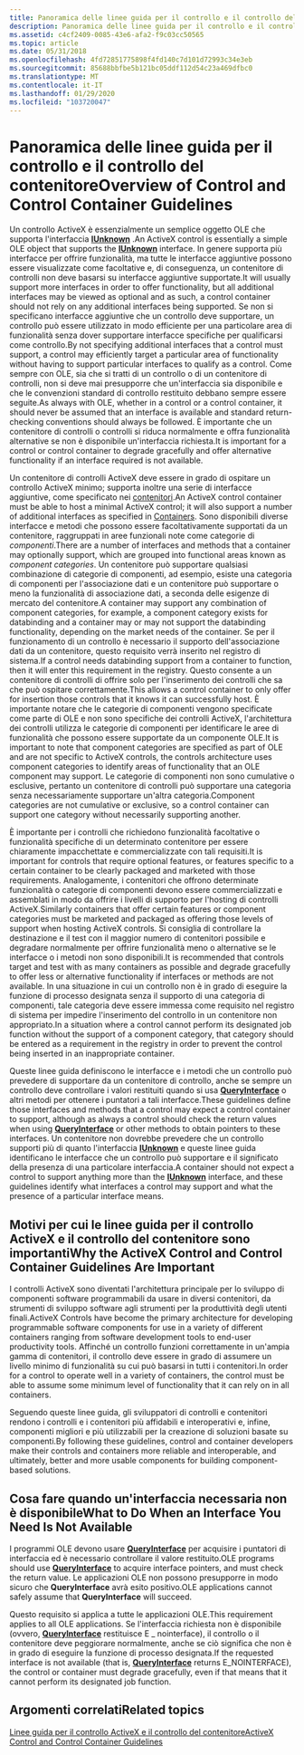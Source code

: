 ```yaml
---
title: Panoramica delle linee guida per il controllo e il controllo del contenitore
description: Panoramica delle linee guida per il controllo e il controllo del contenitore
ms.assetid: c4cf2409-0085-43e6-afa2-f9c03cc50565
ms.topic: article
ms.date: 05/31/2018
ms.openlocfilehash: 4fd72851775898f4fd140c7d101d72993c34e3eb
ms.sourcegitcommit: 85688bbfbe5b121bc05ddf112d54c23a469dfbc0
ms.translationtype: MT
ms.contentlocale: it-IT
ms.lasthandoff: 01/29/2020
ms.locfileid: "103720047"
---
```

# <a name="overview-of-control-and-control-container-guidelines"></a><span data-ttu-id="2a08d-103">Panoramica delle linee guida per il controllo e il controllo del contenitore</span><span class="sxs-lookup"><span data-stu-id="2a08d-103">Overview of Control and Control Container Guidelines</span></span>

<span data-ttu-id="2a08d-104">Un controllo ActiveX è essenzialmente un semplice oggetto OLE che supporta l'interfaccia [**IUnknown**](/windows/desktop/api/Unknwn/nn-unknwn-iunknown) .</span><span class="sxs-lookup"><span data-stu-id="2a08d-104">An ActiveX control is essentially a simple OLE object that supports the [**IUnknown**](/windows/desktop/api/Unknwn/nn-unknwn-iunknown) interface.</span></span> <span data-ttu-id="2a08d-105">In genere supporta più interfacce per offrire funzionalità, ma tutte le interfacce aggiuntive possono essere visualizzate come facoltative e, di conseguenza, un contenitore di controlli non deve basarsi su interfacce aggiuntive supportate.</span><span class="sxs-lookup"><span data-stu-id="2a08d-105">It will usually support more interfaces in order to offer functionality, but all additional interfaces may be viewed as optional and as such, a control container should not rely on any additional interfaces being supported.</span></span> <span data-ttu-id="2a08d-106">Se non si specificano interfacce aggiuntive che un controllo deve supportare, un controllo può essere utilizzato in modo efficiente per una particolare area di funzionalità senza dover supportare interfacce specifiche per qualificarsi come controllo.</span><span class="sxs-lookup"><span data-stu-id="2a08d-106">By not specifying additional interfaces that a control must support, a control may efficiently target a particular area of functionality without having to support particular interfaces to qualify as a control.</span></span> <span data-ttu-id="2a08d-107">Come sempre con OLE, sia che si tratti di un controllo o di un contenitore di controlli, non si deve mai presupporre che un'interfaccia sia disponibile e che le convenzioni standard di controllo restituito debbano sempre essere seguite.</span><span class="sxs-lookup"><span data-stu-id="2a08d-107">As always with OLE, whether in a control or a control container, it should never be assumed that an interface is available and standard return-checking conventions should always be followed.</span></span> <span data-ttu-id="2a08d-108">È importante che un contenitore di controlli o controlli si riduca normalmente e offra funzionalità alternative se non è disponibile un'interfaccia richiesta.</span><span class="sxs-lookup"><span data-stu-id="2a08d-108">It is important for a control or control container to degrade gracefully and offer alternative functionality if an interface required is not available.</span></span>

<span data-ttu-id="2a08d-109">Un contenitore di controlli ActiveX deve essere in grado di ospitare un controllo ActiveX minimo; supporta inoltre una serie di interfacce aggiuntive, come specificato nei [contenitori](containers.md).</span><span class="sxs-lookup"><span data-stu-id="2a08d-109">An ActiveX control container must be able to host a minimal ActiveX control; it will also support a number of additional interfaces as specified in [Containers](containers.md).</span></span> <span data-ttu-id="2a08d-110">Sono disponibili diverse interfacce e metodi che possono essere facoltativamente supportati da un contenitore, raggruppati in aree funzionali note come categorie di *componenti*.</span><span class="sxs-lookup"><span data-stu-id="2a08d-110">There are a number of interfaces and methods that a container may optionally support, which are grouped into functional areas known as *component categories*.</span></span> <span data-ttu-id="2a08d-111">Un contenitore può supportare qualsiasi combinazione di categorie di componenti, ad esempio, esiste una categoria di componenti per l'associazione dati e un contenitore può supportare o meno la funzionalità di associazione dati, a seconda delle esigenze di mercato del contenitore.</span><span class="sxs-lookup"><span data-stu-id="2a08d-111">A container may support any combination of component categories, for example, a component category exists for databinding and a container may or may not support the databinding functionality, depending on the market needs of the container.</span></span> <span data-ttu-id="2a08d-112">Se per il funzionamento di un controllo è necessario il supporto dell'associazione dati da un contenitore, questo requisito verrà inserito nel registro di sistema.</span><span class="sxs-lookup"><span data-stu-id="2a08d-112">If a control needs databinding support from a container to function, then it will enter this requirement in the registry.</span></span> <span data-ttu-id="2a08d-113">Questo consente a un contenitore di controlli di offrire solo per l'inserimento dei controlli che sa che può ospitare correttamente.</span><span class="sxs-lookup"><span data-stu-id="2a08d-113">This allows a control container to only offer for insertion those controls that it knows it can successfully host.</span></span> <span data-ttu-id="2a08d-114">È importante notare che le categorie di componenti vengono specificate come parte di OLE e non sono specifiche dei controlli ActiveX, l'architettura dei controlli utilizza le categorie di componenti per identificare le aree di funzionalità che possono essere supportate da un componente OLE.</span><span class="sxs-lookup"><span data-stu-id="2a08d-114">It is important to note that component categories are specified as part of OLE and are not specific to ActiveX controls, the controls architecture uses component categories to identify areas of functionality that an OLE component may support.</span></span> <span data-ttu-id="2a08d-115">Le categorie di componenti non sono cumulative o esclusive, pertanto un contenitore di controlli può supportare una categoria senza necessariamente supportare un'altra categoria.</span><span class="sxs-lookup"><span data-stu-id="2a08d-115">Component categories are not cumulative or exclusive, so a control container can support one category without necessarily supporting another.</span></span>

<span data-ttu-id="2a08d-116">È importante per i controlli che richiedono funzionalità facoltative o funzionalità specifiche di un determinato contenitore per essere chiaramente impacchettate e commercializzate con tali requisiti.</span><span class="sxs-lookup"><span data-stu-id="2a08d-116">It is important for controls that require optional features, or features specific to a certain container to be clearly packaged and marketed with those requirements.</span></span> <span data-ttu-id="2a08d-117">Analogamente, i contenitori che offrono determinate funzionalità o categorie di componenti devono essere commercializzati e assemblati in modo da offrire i livelli di supporto per l'hosting di controlli ActiveX.</span><span class="sxs-lookup"><span data-stu-id="2a08d-117">Similarly containers that offer certain features or component categories must be marketed and packaged as offering those levels of support when hosting ActiveX controls.</span></span> <span data-ttu-id="2a08d-118">Si consiglia di controllare la destinazione e il test con il maggior numero di contenitori possibile e degradare normalmente per offrire funzionalità meno o alternative se le interfacce o i metodi non sono disponibili.</span><span class="sxs-lookup"><span data-stu-id="2a08d-118">It is recommended that controls target and test with as many containers as possible and degrade gracefully to offer less or alternative functionality if interfaces or methods are not available.</span></span> <span data-ttu-id="2a08d-119">In una situazione in cui un controllo non è in grado di eseguire la funzione di processo designata senza il supporto di una categoria di componenti, tale categoria deve essere immessa come requisito nel registro di sistema per impedire l'inserimento del controllo in un contenitore non appropriato.</span><span class="sxs-lookup"><span data-stu-id="2a08d-119">In a situation where a control cannot perform its designated job function without the support of a component category, that category should be entered as a requirement in the registry in order to prevent the control being inserted in an inappropriate container.</span></span>

<span data-ttu-id="2a08d-120">Queste linee guida definiscono le interfacce e i metodi che un controllo può prevedere di supportare da un contenitore di controllo, anche se sempre un controllo deve controllare i valori restituiti quando si usa [**QueryInterface**](/windows/desktop/api/Unknwn/nf-unknwn-iunknown-queryinterface(q)) o altri metodi per ottenere i puntatori a tali interfacce.</span><span class="sxs-lookup"><span data-stu-id="2a08d-120">These guidelines define those interfaces and methods that a control may expect a control container to support, although as always a control should check the return values when using [**QueryInterface**](/windows/desktop/api/Unknwn/nf-unknwn-iunknown-queryinterface(q)) or other methods to obtain pointers to these interfaces.</span></span> <span data-ttu-id="2a08d-121">Un contenitore non dovrebbe prevedere che un controllo supporti più di quanto l'interfaccia [**IUnknown**](/windows/desktop/api/Unknwn/nn-unknwn-iunknown) e queste linee guida identificano le interfacce che un controllo può supportare e il significato della presenza di una particolare interfaccia.</span><span class="sxs-lookup"><span data-stu-id="2a08d-121">A container should not expect a control to support anything more than the [**IUnknown**](/windows/desktop/api/Unknwn/nn-unknwn-iunknown) interface, and these guidelines identify what interfaces a control may support and what the presence of a particular interface means.</span></span>

## <a name="why-the-activex-control-and-control-container-guidelines-are-important"></a><span data-ttu-id="2a08d-122">Motivi per cui le linee guida per il controllo ActiveX e il controllo del contenitore sono importanti</span><span class="sxs-lookup"><span data-stu-id="2a08d-122">Why the ActiveX Control and Control Container Guidelines Are Important</span></span>

<span data-ttu-id="2a08d-123">I controlli ActiveX sono diventati l'architettura principale per lo sviluppo di componenti software programmabili da usare in diversi contenitori, da strumenti di sviluppo software agli strumenti per la produttività degli utenti finali.</span><span class="sxs-lookup"><span data-stu-id="2a08d-123">ActiveX Controls have become the primary architecture for developing programmable software components for use in a variety of different containers ranging from software development tools to end-user productivity tools.</span></span> <span data-ttu-id="2a08d-124">Affinché un controllo funzioni correttamente in un'ampia gamma di contenitori, il controllo deve essere in grado di assumere un livello minimo di funzionalità su cui può basarsi in tutti i contenitori.</span><span class="sxs-lookup"><span data-stu-id="2a08d-124">In order for a control to operate well in a variety of containers, the control must be able to assume some minimum level of functionality that it can rely on in all containers.</span></span>

<span data-ttu-id="2a08d-125">Seguendo queste linee guida, gli sviluppatori di controlli e contenitori rendono i controlli e i contenitori più affidabili e interoperativi e, infine, componenti migliori e più utilizzabili per la creazione di soluzioni basate su componenti.</span><span class="sxs-lookup"><span data-stu-id="2a08d-125">By following these guidelines, control and container developers make their controls and containers more reliable and interoperable, and ultimately, better and more usable components for building component-based solutions.</span></span>

## <a name="what-to-do-when-an-interface-you-need-is-not-available"></a><span data-ttu-id="2a08d-126">Cosa fare quando un'interfaccia necessaria non è disponibile</span><span class="sxs-lookup"><span data-stu-id="2a08d-126">What to Do When an Interface You Need Is Not Available</span></span>

<span data-ttu-id="2a08d-127">I programmi OLE devono usare [**QueryInterface**](/windows/desktop/api/Unknwn/nf-unknwn-iunknown-queryinterface(q)) per acquisire i puntatori di interfaccia ed è necessario controllare il valore restituito.</span><span class="sxs-lookup"><span data-stu-id="2a08d-127">OLE programs should use [**QueryInterface**](/windows/desktop/api/Unknwn/nf-unknwn-iunknown-queryinterface(q)) to acquire interface pointers, and must check the return value.</span></span> <span data-ttu-id="2a08d-128">Le applicazioni OLE non possono presupporre in modo sicuro che **QueryInterface** avrà esito positivo.</span><span class="sxs-lookup"><span data-stu-id="2a08d-128">OLE applications cannot safely assume that **QueryInterface** will succeed.</span></span>

<span data-ttu-id="2a08d-129">Questo requisito si applica a tutte le applicazioni OLE.</span><span class="sxs-lookup"><span data-stu-id="2a08d-129">This requirement applies to all OLE applications.</span></span> <span data-ttu-id="2a08d-130">Se l'interfaccia richiesta non è disponibile (ovvero, [**QueryInterface**](/windows/desktop/api/Unknwn/nf-unknwn-iunknown-queryinterface(q)) restituisce E \_ nointerface), il controllo o il contenitore deve peggiorare normalmente, anche se ciò significa che non è in grado di eseguire la funzione di processo designata.</span><span class="sxs-lookup"><span data-stu-id="2a08d-130">If the requested interface is not available (that is, [**QueryInterface**](/windows/desktop/api/Unknwn/nf-unknwn-iunknown-queryinterface(q)) returns E\_NOINTERFACE), the control or container must degrade gracefully, even if that means that it cannot perform its designated job function.</span></span>

## <a name="related-topics"></a><span data-ttu-id="2a08d-131">Argomenti correlati</span><span class="sxs-lookup"><span data-stu-id="2a08d-131">Related topics</span></span>

<dl> <dt>

[<span data-ttu-id="2a08d-132">Linee guida per il controllo ActiveX e il controllo del contenitore</span><span class="sxs-lookup"><span data-stu-id="2a08d-132">ActiveX Control and Control Container Guidelines</span></span>](activex-control-and-control-container-guidelines.md)
</dt> </dl>

 

 




